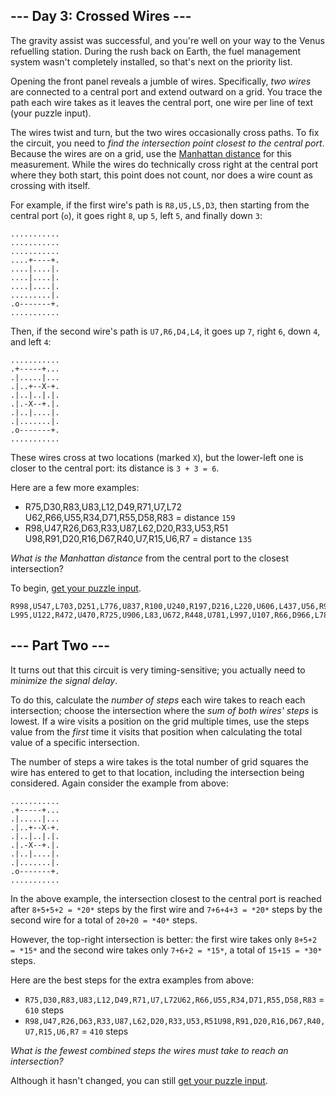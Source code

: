 ## --- Day 3: Crossed Wires ---

The gravity assist was successful, and you're well on your way to the Venus refuelling station. During the rush back on Earth, the fuel management system wasn't completely installed, so that's next on the priority list.

Opening the front panel reveals a jumble of wires. Specifically, *two wires* are connected to a central port and extend outward on a grid. You trace the path each wire takes as it leaves the central port, one wire per line of text (your puzzle input).

The wires twist and turn, but the two wires occasionally cross paths. To fix the circuit, you need to *find the intersection point closest to the central port*. Because the wires are on a grid, use the [Manhattan distance](https://en.wikipedia.org/wiki/Taxicab_geometry) for this measurement. While the wires do technically cross right at the central port where they both start, this point does not count, nor does a wire count as crossing with itself.

For example, if the first wire's path is `R8,U5,L5,D3`, then starting from the central port (`o`), it goes right `8`, up `5`, left `5`, and finally down `3`:

```
...........
...........
...........
....+----+.
....|....|.
....|....|.
....|....|.
.........|.
.o-------+.
...........
```

Then, if the second wire's path is `U7,R6,D4,L4`, it goes up `7`, right `6`, down `4`, and left `4`:

```
...........
.+-----+...
.|.....|...
.|..+--X-+.
.|..|..|.|.
.|.-X--+.|.
.|..|....|.
.|.......|.
.o-------+.
...........
```

These wires cross at two locations (marked `X`), but the lower-left one is closer to the central port: its distance is `3 + 3 = 6`.

Here are a few more examples:

- R75,D30,R83,U83,L12,D49,R71,U7,L72
  U62,R66,U55,R34,D71,R55,D58,R83
 = distance `159`
- R98,U47,R26,D63,R33,U87,L62,D20,R33,U53,R51
  U98,R91,D20,R16,D67,R40,U7,R15,U6,R7
 = distance `135`

*What is the Manhattan distance* from the central port to the closest intersection?

To begin, [get your puzzle input](https://adventofcode.com/2019/day/3/input).

```
R998,U547,L703,D251,L776,U837,R100,U240,R197,D216,L220,U606,L437,U56,R940,U800,L968,D464,L870,D797,L545,D824,R790,U5,R347,D794,R204,U538,L247,U385,L103,D260,L590,U813,L549,U309,L550,U321,R862,D686,R368,D991,R451,D836,R264,D138,L292,D319,L784,D369,R849,U865,R776,D726,R223,D118,L790,D208,L836,D592,R310,D36,R991,U674,L205,U407,R422,U350,L126,D320,L239,U353,L509,U48,R521,D544,L157,D551,R614,D493,R407,D965,R498,U248,R826,U573,L782,D589,R616,D992,L806,D745,R28,U142,L333,D849,L858,D617,R167,U341,R46,U940,L615,D997,L447,D604,R148,U561,R925,D673,R441,U200,R458,U193,L805,D723,L208,U600,L926,U614,R660,D183,L408,D834,R248,U354,L110,U391,L37,U599,L287,U28,R859,D936,L404,D952,R11,U20,R708,U218,L800,U750,R936,D213,R6,D844,R728,D391,R114,U406,R390,U791,L199,D397,R476,D583,R99,U419,R575,D836,L896,U780,L77,U964,R441,U723,R248,D170,R527,D94,L39,U645,L338,D728,R503,U641,L358,D287,R171,U368,R176,D986,R821,U912,L231,D206,L451,U900,L35,D490,R190,D180,L937,D500,R157,U989,L336,U202,R178,U52,R931,U306,L85,D866,R756,U715,L521,D977,R936,U4,R207,D384,L785,U138,L682,U488,L537,U250,L877,D446,R849,U35,R258,U784,R263,D494,L324,U601,R302,U473,L737,D143,R184,D967,R95,U51,L713,U733,R297,U740,R677,D715,R750,U143,L980,U260,R915,D535,R202,U460,R365,U956,L73,U441,R182,D982,L869,D755,L837,D933,L856,D341,R189,D519,L387,D144,R575,U682,R317,U838,R154,D201,R237,D410,L43,U853,L495,U983,L953,U220,R697,D592,R355,U377,R792,U824,L441,U783,R258,D955,R451,D178,L151,D435,L232,U923,L663,U283,L92,D229,R514
L995,U122,R472,U470,R725,U906,L83,U672,R448,U781,L997,U107,R66,D966,L780,D181,L662,U158,R804,D837,L237,U164,L98,U582,R925,D806,L153,D843,R601,U941,L968,D528,R482,D586,R15,U370,L592,U836,R828,U676,R606,D20,R841,U117,L262,U377,R375,U503,R166,D398,R161,D9,R140,D188,R895,D226,R77,U28,L727,D72,L51,U425,R370,D377,L801,D525,R102,D568,L416,D300,R415,U199,R941,U211,R285,U719,L259,U872,L959,U350,L196,D830,R515,U899,R298,U875,R946,U797,R108,U461,R999,D49,L369,D472,R83,D265,L825,D163,R162,U906,L816,D241,L587,D801,R601,D630,R937,U954,L379,D347,R831,D337,L192,D649,L853,U270,R162,D892,L26,D663,L276,U891,R843,U67,R225,D88,R686,U662,R794,D814,L200,D887,R567,U363,L863,U16,R975,D470,R714,U771,L267,D402,R75,U98,L686,U565,R584,D402,L824,D927,R71,U39,L174,D494,L358,D626,R616,D369,R471,U881,L428,U53,R862,U749,L847,D944,L887,D695,R442,U870,L993,U315,L878,U100,L480,D354,L12,D533,L236,D364,R450,U679,L926,D391,R313,D953,L560,D740,L974,D119,L370,U404,R339,U233,R901,U514,R584,D495,R308,U170,R759,U592,R388,U396,R477,U670,R906,D687,L874,U352,R124,U700,R289,D524,L93,D817,R408,D776,L235,D928,L534,D296,R116,U995,L63,D903,R758,U881,L530,U498,R573,D626,L26,U269,R237,U287,L840,D603,R948,D567,R89,U552,L299,D774,R863,D182,R773,D108,L137,U88,L731,U793,L267,U902,L41,U258,L156,U361,R389,D839,L976,U960,L342,D489,R816,U391,L393,U601,R255,D629,R832,U877,L34,D373,L809,D679,L104,U901,R157,U468,R143,U896,L637,D577,L545,D486,L970,D130,L305,D909,R984,D500,L935,U949,R525,D547,L786,U106,L269,D511,L919
```

## --- Part Two ---

It turns out that this circuit is very timing-sensitive; you actually need to *minimize the signal delay*.

To do this, calculate the *number of steps* each wire takes to reach each intersection; choose the intersection where the *sum of both wires' steps* is lowest. If a wire visits a position on the grid multiple times, use the steps value from the *first* time it visits that position when calculating the total value of a specific intersection.

The number of steps a wire takes is the total number of grid squares the wire has entered to get to that location, including the intersection being considered. Again consider the example from above:

```
...........
.+-----+...
.|.....|...
.|..+--X-+.
.|..|..|.|.
.|.-X--+.|.
.|..|....|.
.|.......|.
.o-------+.
...........
```

In the above example, the intersection closest to the central port is reached after `8+5+5+2 = *20*` steps by the first wire and `7+6+4+3 = *20*` steps by the second wire for a total of `20+20 = *40*` steps.

However, the top-right intersection is better: the first wire takes only `8+5+2 = *15*` and the second wire takes only `7+6+2 = *15*`, a total of `15+15 = *30*` steps.

Here are the best steps for the extra examples from above:

- `R75,D30,R83,U83,L12,D49,R71,U7,L72U62,R66,U55,R34,D71,R55,D58,R83` = `610` steps
- `R98,U47,R26,D63,R33,U87,L62,D20,R33,U53,R51U98,R91,D20,R16,D67,R40,U7,R15,U6,R7` = `410` steps

*What is the fewest combined steps the wires must take to reach an intersection?*

Although it hasn't changed, you can still [get your puzzle input](https://adventofcode.com/2019/day/3/input).